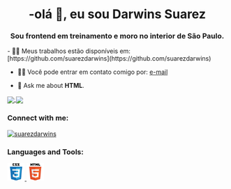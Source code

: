 <h1 align="center">-olá 👋, eu sou Darwins Suarez</h1>
<h3 align="center">Sou frontend em treinamento e moro no interior de São Paulo.</h3>
<div>
- 👨‍💻 Meus trabalhos estão disponíveis em: [https://github.com/suarezdarwins](https://github.com/suarezdarwins)
  
- 👨‍💻 Você pode entrar em contato comigo por: [e-mail](suarezptcbrasil@gmail.com)

- 💬 Ask me about **HTML**.
</div>

<a href="https://github.com/suarezdarwins/github-readme-stats">
  <img height=170 align="center" src="https://github-readme-stats.vercel.app/api?username=suarezdarwins" />
</a>
<a href="https://github.com/suarezdarwins/convoychat">
  <img height=170 align="center" src="https://github-readme-stats.vercel.app/api/top-langs?username=suarezdarwins&layout=compact&langs_count=8&card_width=320" />
</a>




<h3 align="left">Connect with me:</h3>
<p align="left">
<a href="https://linkedin.com/in/suarezdarwins" target="blank"><img align="center" src="https://raw.githubusercontent.com/rahuldkjain/github-profile-readme-generator/master/src/images/icons/Social/linked-in-alt.svg" alt="suarezdarwins" height="30" width="40" /></a>
</p>

<h3 align="left">Languages and Tools:</h3>
<p align="left"> <a href="https://www.w3schools.com/css/" target="_blank" rel="noreferrer"> <img src="https://raw.githubusercontent.com/devicons/devicon/master/icons/css3/css3-original-wordmark.svg" alt="css3" width="40" height="40"/> </a> <a href="https://www.w3.org/html/" target="_blank" rel="noreferrer"> <img src="https://raw.githubusercontent.com/devicons/devicon/master/icons/html5/html5-original-wordmark.svg" alt="html5" width="40" height="40"/> </a> </p>



